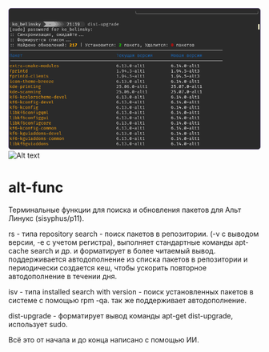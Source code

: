 ![Alt text](/preview_dist-upgrade.png?raw=true)
![Alt text](/preview-search.png?raw=true)

# alt-func
Терминальные функции для поиска и обновления пакетов для Альт Линукс (sisyphus/p11).


rs - типа repository search - поиск пакетов в репозитории. (-v с выводом версии, -e с учетом регистра), выполняет стандартные команды apt-cache search и др. и форматирует в более читаемый вывод.
поддерживается автодополнение из списка пакетов в репозитории и периодически создается кеш, чтобы ускорить повторное автодополнение в течении дня.

isv - типа installed search with version - поиск установленных пакетов в системе с помощью rpm -qa. так же поддерживает автодополнение.

dist-upgrade - форматирует вывод команды apt-get dist-upgrade, использует sudo.

Всё это от начала и до конца написано с помощью ИИ.
